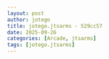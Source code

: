 ```yaml
---
layout: post
author: jotego
title: jotego.jtsarms - 529cc57
date: 2025-09-26
categories: [Arcade, jtsarms]
tags: [jotego.jtsarms]
---
```


